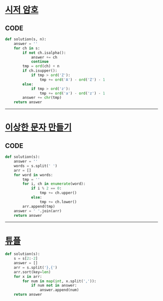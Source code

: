 # [시저 암호](https://school.programmers.co.kr/learn/courses/30/lessons/12926)

## CODE

```python
def solution(s, n):
    answer = ''
    for ch in s:
        if not ch.isalpha():
            answer += ch
            continue
        tmp = ord(ch) + n
        if ch.isupper():
            if tmp > ord('Z'):
                tmp += ord('A') - ord('Z') - 1
        else:
            if tmp > ord('z'):
                tmp += ord('a') - ord('z') - 1
        answer += chr(tmp)
    return answer

```

---

# [이상한 문자 만들기](https://school.programmers.co.kr/learn/courses/30/lessons/12930)

## CODE

```python
def solution(s):
    answer = ''
    words = s.split(' ')
    arr = []
    for word in words:
        tmp = ''
        for i, ch in enumerate(word):
            if i % 2 == 0:
                tmp += ch.upper()
            else:
                tmp += ch.lower()
        arr.append(tmp)
    answer = ' '.join(arr)
    return answer

```

---

# [튜플](https://school.programmers.co.kr/learn/courses/30/lessons/64065)

```python
def solution(s):
    s = s[2:-2]
    answer = []
    arr = s.split('},{')
    arr.sort(key=len)
    for x in arr:
        for num in map(int, x.split(',')):
            if num not in answer:
                answer.append(num)
    return answer

```
